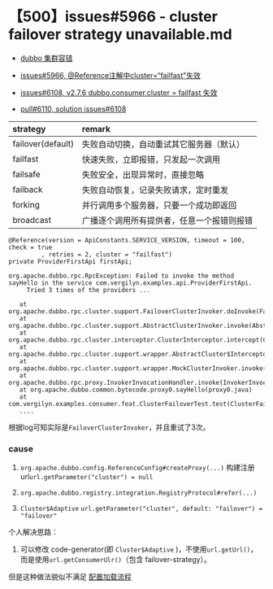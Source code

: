 # 【500】issues#5966 - cluster failover strategy unavailable.md

+ [dubbo 集群容错](http://dubbo.apache.org/zh-cn/docs/user/demos/fault-tolerent-strategy.html)

+ [issues#5966, @Reference注解中cluster=“failfast"失效](https://github.com/apache/dubbo/issues/5966)

+ [issues#6108, v2.7.6 dubbo.consumer.cluster = failfast 失效](https://github.com/apache/dubbo/issues/6108)
+ [pull#6110, solution issues#6108](https://github.com/apache/dubbo/pull/6110)


| strategy          | remark |
| :---------------- | :----- |
| failover(default) | 失败自动切换，自动重试其它服务器（默认） |
| failfast          | 快速失败，立即报错，只发起一次调用 |
| failsafe          | 失败安全，出现异常时，直接忽略 |
| failback          | 失败自动恢复，记录失败请求，定时重发 |
| forking           | 并行调用多个服务器，只要一个成功即返回 |
| broadcast         | 广播逐个调用所有提供者，任意一个报错则报错 |

```text
@Reference(version = ApiConstants.SERVICE_VERSION, timeout = 100, check = true
         , retries = 2, cluster = "failfast")
private ProviderFirstApi firstApi;

org.apache.dubbo.rpc.RpcException: Failed to invoke the method sayHello in the service com.vergilyn.examples.api.ProviderFirstApi.
     Tried 3 times of the providers ...

   at org.apache.dubbo.rpc.cluster.support.FailoverClusterInvoker.doInvoke(FailoverClusterInvoker.java:119)
   at org.apache.dubbo.rpc.cluster.support.AbstractClusterInvoker.invoke(AbstractClusterInvoker.java:264)
   at org.apache.dubbo.rpc.cluster.interceptor.ClusterInterceptor.intercept(ClusterInterceptor.java:51)
   at org.apache.dubbo.rpc.cluster.support.wrapper.AbstractCluster$InterceptorInvokerNode.invoke(AbstractCluster.java:108)
   at org.apache.dubbo.rpc.cluster.support.wrapper.MockClusterInvoker.invoke(MockClusterInvoker.java:86)
   at org.apache.dubbo.rpc.proxy.InvokerInvocationHandler.invoke(InvokerInvocationHandler.java:96)
   at org.apache.dubbo.common.bytecode.proxy0.sayHello(proxy0.java)
   at com.vergilyn.examples.consumer.feat.ClusterFailoverTest.test(ClusterFailoverTest.java:48)
   ....
```

根据log可知实际是`FailoverClusterInvoker`，并且重试了3次。

### cause
1. `org.apache.dubbo.config.ReferenceConfig#createProxy(...)`
构建注册url`url.getParameter("cluster") = null`

2. `org.apache.dubbo.registry.integration.RegistryProtocol#refer(...)`

3. `Cluster$Adaptive` 
`url.getParameter("cluster", default: "failover") = "failover"`


个人解决思路：  
1. 可以修改 code-generator(即 `Cluster$Adaptive` )，不使用`url.getUrl()`，而是使用`url.getConsumerUlr()`（包含 failover-strategy）。

但是这种做法貌似不满足 [配置加载流程](http://dubbo.apache.org/zh-cn/docs/user/configuration/configuration-load-process.html)

